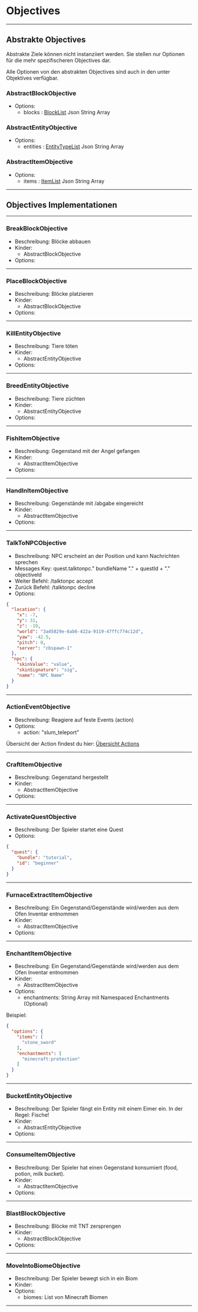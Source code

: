 # Objectives

___

## Abstrakte Objectives

Abstrakte Ziele können nicht instanziiert werden. Sie stellen nur Optionen für die mehr spezifischeren Objectives dar.

Alle Optionen von den abstrakten Objectives sind auch in den unter Objektives verfügbar.

### AbstractBlockObjective

- Options:
    - blocks : [BlockList](types.md) Json String Array

### AbstractEntityObjective

- Options:
    - entities : [EntityTypeList](types.md) Json String Array

### AbstractItemObjective

- Options:
    - items : [ItemList](types.md) Json String Array

___

## Objectives Implementationen

***

### BreakBlockObjective

- Beschreibung: Blöcke abbauen
- Kinder:
    - AbstractBlockObjective
- Options:

***

### PlaceBlockObjective

- Beschreibung: Blöcke platzieren
- Kinder:
    - AbstractBlockObjective
- Options:

***

### KillEntityObjective

- Beschreibung: Tiere töten
- Kinder:
    - AbstractEntityObjective
- Options:

***

### BreedEntityObjective

- Beschreibung: Tiere züchten
- Kinder:
    - AbstractEntityObjective
- Options:

***

### FishItemObjective

- Beschreibung: Gegenstand mit der Angel gefangen
- Kinder:
    - AbstractItemObjective
- Options:

***

### HandInItemObjective

- Beschreibung: Gegenstände mit /abgabe eingereicht
- Kinder:
    - AbstractItemObjective
- Options:

***

### TalkToNPCObjective

- Beschreibung: NPC erscheint an der Position und kann Nachrichten sprechen
- Messages Key: quest.talktonpc." bundleName "." + questId + "." objectiveId
- Weiter Befehl: /talktonpc accept
- Zurück Befehl: /talktonpc decline
- Options:

```json
{
  "location": {
    "x": -7,
    "y": 31,
    "z": -19,
    "world": "3a45829e-6ab6-422a-9119-47ffc774c12d",
    "yaw": -42.5,
    "pitch": 0,
    "server": "cbspawn-1"
  },
  "npc": {
    "skinValue": "value",
    "skinSignature": "sig",
    "name": "NPC Name"
  }
}
```

***

### ActionEventObjective

- Beschreibung: Reagiere auf feste Events (action)
- Options:
    - action: "slum_teleport"

Übersicht der Action findest du hier: [Übersicht Actions](actions.md)

***

### CraftItemObjective

- Beschreibung: Gegenstand hergestellt
- Kinder:
    - AbstractItemObjective
- Options:

***

### ActivateQuestObjective

- Beschreibung: Der Spieler startet eine Quest
- Options:

```json
{
  "quest": {
    "bundle": "tutorial",
    "id": "beginner"
  }
}
```

***

### FurnaceExtractItemObjective

- Beschreibung: Ein Gegenstand/Gegenstände wird/werden aus dem Ofen Inventar entnommen
- Kinder:
    - AbstractItemObjective
- Options:

***

### EnchantItemObjective

- Beschreibung: Ein Gegenstand/Gegenstände wird/werden aus dem Ofen Inventar entnommen
- Kinder:
    - AbstractItemObjective
- Options:
    - enchantments: String Array mit Namespaced Enchantments (Optional)

Beispiel:
```json
{
  "options": {
    "items": [
      "stone_sword"
    ],
    "enchantments": [
      "minecraft:protection"
    ]
  }
}
```

***

### BucketEntityObjective

- Beschreibung: Der Spieler fängt ein Entity mit einem Eimer ein. In der Regel: Fische!
- Kinder:
  - AbstractEntityObjective
- Options:

***

### ConsumeItemObjective

- Beschreibung: Der Spieler hat einen Gegenstand konsumiert (food, potion, milk bucket).
- Kinder:
  - AbstractItemObjective
- Options:

***

### BlastBlockObjective

- Beschreibung: Blöcke mit TNT zersprengen
- Kinder:
  - AbstractBlockObjective
- Options:

***

### MoveIntoBiomeObjective

- Beschreibung: Der Spieler bewegt sich in ein Biom
- Kinder:
- Options:
  - biomes: List von Minecraft Biomen

***
